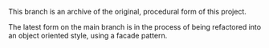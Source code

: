 This branch is an archive of the original, procedural form of this project.

The latest form on the main branch is in the process of being refactored into an object oriented style, using a facade pattern.


  





